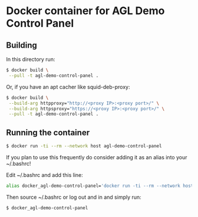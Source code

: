 # Docker container for AGL Demo Control Panel

## Building

In this directory run:

```bash
$ docker build \
 --pull -t agl-demo-control-panel .
```
Or, if you have an apt cacher like squid-deb-proxy:

```bash
$ docker build \
 --build-arg httpproxy="http://<proxy IP>:<proxy port>/" \
 --build-arg httpsproxy="https://<proxy IP>:<proxy port>/" \
 --pull -t agl-demo-control-panel .
```

## Running the container

```bash
$ docker run -ti --rm --network host agl-demo-control-panel
```

If you plan to use this frequently do consider adding it as an alias into your ~/.bashrc!

Edit ~/.bashrc and add this line:

```bash
alias docker_agl-demo-control-panel='docker run -ti --rm --network host agl-demo-control-panel'
```

Then source ~/.bashrc or log out and in and simply run:

```bash
$ docker_agl-demo-control-panel
```
